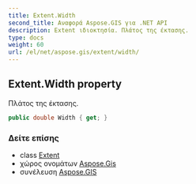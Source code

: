 ```yaml
---
title: Extent.Width
second_title: Αναφορά Aspose.GIS για .NET API
description: Extent ιδιοκτησία. Πλάτος της έκτασης.
type: docs
weight: 60
url: /el/net/aspose.gis/extent/width/
---
```

## Extent.Width property

Πλάτος της έκτασης.

```csharp
public double Width { get; }
```

### Δείτε επίσης

* class [Extent](../)
* χώρος ονομάτων [Aspose.Gis](../../extent/)
* συνέλευση [Aspose.GIS](../../../)


